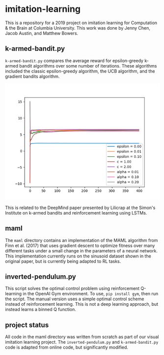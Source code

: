 # imitation-learning

This is a repository for a 2019 project on imitation learning for Computation & the Brain at Columbia University. This work was done by Jenny Chen, Jacob Austin, and Matthew Bowers.

## k-armed-bandit.py

`k-armed-bandit.py` compares the average reward for epsilon-greedy k-armed bandit algorithms over some number of iterations. These algorithms included the classic epsilon-greedy algorithm, the UCB algorithm, and the gradient bandits algorithm.

![epsilon-greedy.png](https://raw.githubusercontent.com/ja3067/reinforcement-learning/master/epsilon-greedy.png)

This is related to the DeepMind paper presented by Lilicrap at the Simon's Institute on k-armed bandits and reinforcement learning using LSTMs.

## maml

The `maml` directory contains an implementation of the MAML algorithm from Finn et al. (2017) that uses gradient descent to optimize fitness over many different tasks under a small change in the parameters of a neural network. This implementation currently runs on the sinusoid dataset shown in the original paper, but is currently being adapted to RL tasks.

## inverted-pendulum.py

This script solves the optimal control problem using reinforcement Q-learning in the OpenAI Gym environment. To use, `pip install gym`, then run the script. The manual version uses a simple optimal control scheme instead of reinforcement learning. This is not a deep learning approach, but instead learns a binned Q function. 

## project status

All code in the maml directory was written from scratch as part of our visual imitation learning project. The `inverted-pendulum.py` and `k-armed-bandit.py` code is adapted from online code, but significantly modified. 